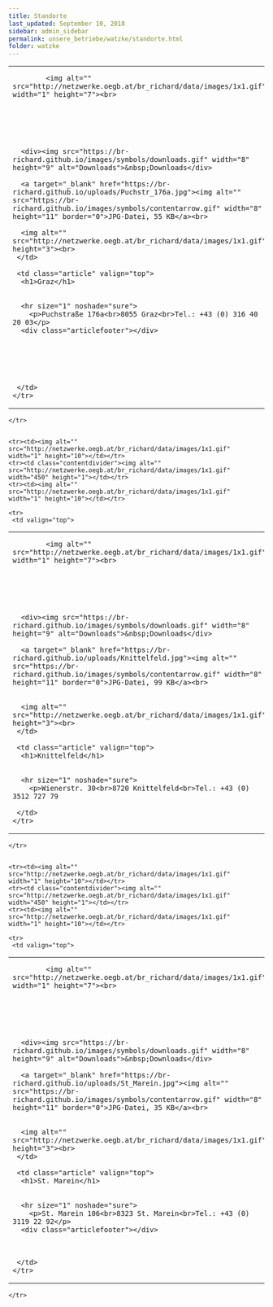 ```yaml
---
title: Standorte
last_updated: September 10, 2018
sidebar: admin_sidebar
permalink: unsere_betriebe/watzke/standorte.html
folder: watzke
---
```


<tbody><tr>
     <td valign="top">
<!-- cacheInfo : 02685b45363f103796009682ac9e26b4 -->

   <table cellpadding="0" cellspacing="0" border="0" summary="" width="450">
    <tbody><tr width="450">
     <td valign="top" class="articleleftcolumn">
      <img src="https://br-richard.github.io/images/watzke/Auto_15.gif" alt="" border="0"><br>
      
      
			<img alt="" src="http://netzwerke.oegb.at/br_richard/data/images/1x1.gif" width="1" height="7"><br>
			
      
      
			
			
      
      <div><img src="https://br-richard.github.io/images/symbols/downloads.gif" width="8" height="9" alt="Downloads">&nbsp;Downloads</div>
      
      <a target="_blank" href="https://br-richard.github.io/uploads/Puchstr_176a.jpg"><img alt="" src="https://br-richard.github.io/images/symbols/contentarrow.gif" width="8" height="11" border="0">JPG-Datei, 55 KB</a><br>
      
      <img alt="" src="http://netzwerke.oegb.at/br_richard/data/images/1x1.gif" height="3"><br>
     </td>
     
     <td class="article" valign="top">
      <h1>Graz</h1>
      
      
      <hr size="1" noshade="sure">
   		<p>Puchstraße 176a<br>8055 Graz<br>Tel.: +43 (0) 316 40 20 03</p>
      <div class="articlefooter"></div>




     

     </td>
    </tr>
   </tbody></table>

<!-- R:0.20242214202881  --></td>
    </tr>


    <tr><td><img alt="" src="http://netzwerke.oegb.at/br_richard/data/images/1x1.gif" width="1" height="10"></td></tr>
    <tr><td class="contentdivider"><img alt="" src="http://netzwerke.oegb.at/br_richard/data/images/1x1.gif" width="450" height="1"></td></tr>
    <tr><td><img alt="" src="http://netzwerke.oegb.at/br_richard/data/images/1x1.gif" width="1" height="10"></td></tr>

    <tr>
     <td valign="top">
<!-- cacheInfo : 378b52b0644a8d732c9301de5c0d16b7 -->

   <table cellpadding="0" cellspacing="0" border="0" summary="" width="450">
    <tbody><tr width="450">
     <td valign="top" class="articleleftcolumn">
      <img src="https://br-richard.github.io/images/watzke/Auto_16.gif" alt="" border="0"><br>
      
      
			<img alt="" src="http://netzwerke.oegb.at/br_richard/data/images/1x1.gif" width="1" height="7"><br>
			
      
      
			
			
      
      <div><img src="https://br-richard.github.io/images/symbols/downloads.gif" width="8" height="9" alt="Downloads">&nbsp;Downloads</div>
      
      <a target="_blank" href="https://br-richard.github.io/uploads/Knittelfeld.jpg"><img alt="" src="https://br-richard.github.io/images/symbols/contentarrow.gif" width="8" height="11" border="0">JPG-Datei, 99 KB</a><br>

      
      <img alt="" src="http://netzwerke.oegb.at/br_richard/data/images/1x1.gif" height="3"><br>
     </td>
     
     <td class="article" valign="top">
      <h1>Knittelfeld</h1>
      
      
      <hr size="1" noshade="sure">
   		<p>Wienerstr. 30<br>8720 Knittelfeld<br>Tel.: +43 (0) 3512 727 79

</p>
      <div class="articlefooter"></div>

     

     </td>
    </tr>
   </tbody></table>

<!-- R:0.2032151222229  --></td>
    </tr>


    <tr><td><img alt="" src="http://netzwerke.oegb.at/br_richard/data/images/1x1.gif" width="1" height="10"></td></tr>
    <tr><td class="contentdivider"><img alt="" src="http://netzwerke.oegb.at/br_richard/data/images/1x1.gif" width="450" height="1"></td></tr>
    <tr><td><img alt="" src="http://netzwerke.oegb.at/br_richard/data/images/1x1.gif" width="1" height="10"></td></tr>

    <tr>
     <td valign="top">
<!-- cacheInfo : 2f68ea0d2656284e171b4801d9088ba9 -->

   <table cellpadding="0" cellspacing="0" border="0" summary="" width="450">
    <tbody><tr width="450">
     <td valign="top" class="articleleftcolumn">
      <img src="https://br-richard.github.io/images/watzke/Auto_18.gif" alt="" border="0"><br>
      
      
			<img alt="" src="http://netzwerke.oegb.at/br_richard/data/images/1x1.gif" width="1" height="7"><br>
			
      
      
			
			
      
      <div><img src="https://br-richard.github.io/images/symbols/downloads.gif" width="8" height="9" alt="Downloads">&nbsp;Downloads</div>
      
      <a target="_blank" href="https://br-richard.github.io/uploads/St_Marein.jpg"><img alt="" src="https://br-richard.github.io/images/symbols/contentarrow.gif" width="8" height="11" border="0">JPG-Datei, 35 KB</a><br>

      
      <img alt="" src="http://netzwerke.oegb.at/br_richard/data/images/1x1.gif" height="3"><br>
     </td>
     
     <td class="article" valign="top">
      <h1>St. Marein</h1>
      
      
      <hr size="1" noshade="sure">
   		<p>St. Marein 106<br>8323 St. Marein<br>Tel.: +43 (0) 3119 22 92</p>
      <div class="articlefooter"></div>

     

     </td>
    </tr>
   </tbody></table>

<!-- R:0.2034637928009  --></td>
    </tr>
<tr><td><img alt="" src="http://netzwerke.oegb.at/br_richard/data/images/1x1.gif" width="1" height="10"></td></tr>
    <tr><td class="contentdivider"><img alt="" src="http://netzwerke.oegb.at/br_richard/data/images/1x1.gif" width="450" height="1"></td></tr>
   </tbody>
